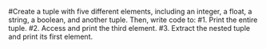 #Create a tuple with five different elements, including an integer, a float, a string, a boolean, and another tuple. Then, write code to:
#1. Print the entire tuple.
#2. Access and print the third element.
#3. Extract the nested tuple and print its first element.
